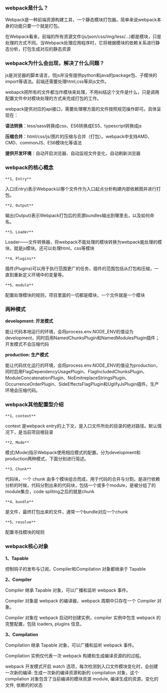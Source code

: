 ### webpack是什么？

Webpack是一种前端资源构建工具，一个静态模块打包器。简单来说webpack本身的功能只要一个就是打包。

在Webpack看来，前端的所有资源文件(js/json/css/img/less/…)都是模块，只是处理的方式不同。当Webpack处理应用程序时，它将根据模块的依赖关系进行静态分析，打包生成对应的静态资源

### webpack为什么会出现，解决了什么问题？

js是浏览器的脚本语言，但js并没有提供python和java的package包、子模块的import等语法。前端还需要处理html,css等非js文件。

webapck把所有的文件都当作模块来处理，不用纠结这个文件是什么，只是调用配置文件中对模块处理的方式来完成打包的工作。

webpack提供对应的api接口，需要处理哪方面的文件按照规范操作即可。具体呈现在：

**语法转换**：less/sass转换成css、ES6转换成ES5、typescript转换成js

**压缩合并**：html/css/js/图片的压缩与合并（打包）。webpack中支持AMD、CMD、commonJS、ES6模块化等语法

**提供开发环境**：自动开启浏览器、自动监视文件变化、自动刷新浏览器

### webpack的核心概念

`**1、Entry**`

入口(Entry)表示Webpack以哪个文件作为入口起点分析构建内部依赖图并进行打包。

`**2、Output**`

输出(Output)表示Webpack打包后的资源bundles输出到哪里去，以及如何命名。

`**3、Loader**`

Loader——文件转换器，将webpack不能处理的模块转换为webpack能处理的模块，就是js模块。还可以处理html，css等模块

`**4、Plugins**`

插件(Plugins)可以用于执行范围更广的任务，插件的范围包括从打包和压缩，一直到重新定义环境中的变量等。

`**5、module**`

配置处理模块的规则，项目里面的一切都是模块，一个文件就是一个模块
### 两种模式

**development: 开发模式**

能让代码本地运行的环境，会将process.env.NODE_ENV的值设为development，同时启用NamedChunksPlugin和NamedModulesPlugin插件；开发模式不会压缩代码

**production: 生产模式**

能让代码优化运行的环境，会将process.env.NODE_ENV的值设为production，同时启用FlagDependencyUsagePlugin、FlagIncludedChunksPlugin、ModuleConcatenationPlugin、NoEmitreplaceStringsPlugin、OccurrenceOrderPlugin、SideEffectsFlagPlugin和UglifyJsPlugin插件。生产环境会压缩代码。


### webpack其他配置型介绍

`**1、context**`

context 是webpack entry的上下文，是入口文件所处的目录的绝对路径。默认情况下，是当前项目根目录

`**2、Mode**`

模式(Mode)指示Webpack使用相应模式的配置。分为development和production两种模式，下面分别进行简述。

`**3、Chunk**`

代码块，一个 chunk 由多个模块组合而成，用于代码的合并与分割。是进行依赖分析的时候，代码分割出来的代码块，包括一个或多个module，是被分组了的module集合，code spliting之后的就是chunk

`**4、bundle**`

是文件，最终打包出来的文件，通常一个bundle对应一个chunk

`**5、resolve**`

配置寻找模块的规则

### webpack核心对象

**1、Tapable**

控制钩子的发布与订阅，Compiler和Compilation 对象都继承于 Tapable

**2、Compiler**

Compiler 继承 Tapable 对象，可以广播和监听 webpack 事件。

Compiler 对象是 webpack 的编译器，webpack 周期中只存在一个 Compiler 对象。

Compiler 对象在 webpack 启动时创建实例，compiler 实例中包含 webpack 的完整配置，包括 loaders, plugins 信息。

**3、Compilation**

Compilation 继承 Tapable 对象，可以广播和监听 webpack 事件。

Compilation 实例仅代表一次 webpack 构建和生成编译资源的的过程。

webpack 开发模式开启 watch 选项，每次检测到入口文件模块变化时，会创建一次新的编译: 生成一次新的编译资源和新的 compilation 对象，这个 compilation 对象包含了当前编译的模块资源 module, 编译生成的资源，变化的文件, 依赖的的状态